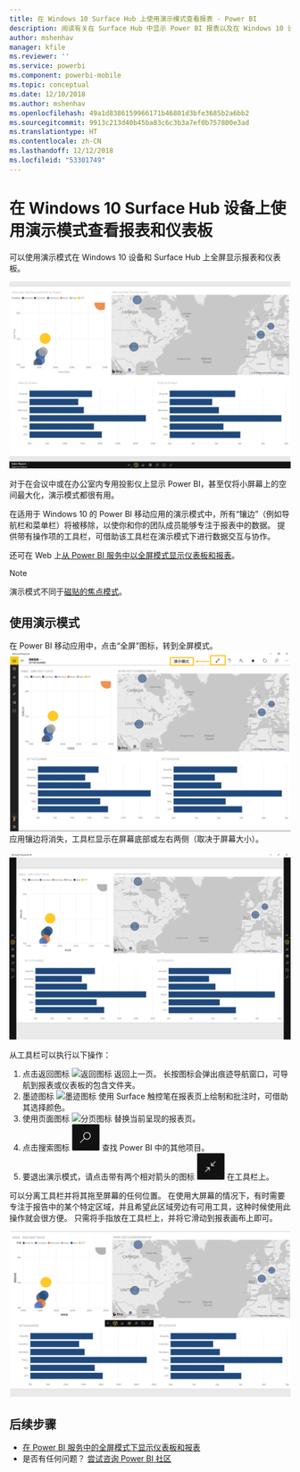 ```yaml
---
title: 在 Windows 10 Surface Hub 上使用演示模式查看报表 - Power BI
description: 阅读有关在 Surface Hub 中显示 Power BI 报表以及在 Windows 10 设备上以全屏模式显示 Power BI 仪表板、报表和磁贴的内容。
author: mshenhav
manager: kfile
ms.reviewer: ''
ms.service: powerbi
ms.component: powerbi-mobile
ms.topic: conceptual
ms.date: 12/10/2018
ms.author: mshenhav
ms.openlocfilehash: 49a1d8386159966171b46801d3bfe3685b2a6bb2
ms.sourcegitcommit: 9913c213d40b45ba83c6c3b3a7ef0b757800e3ad
ms.translationtype: HT
ms.contentlocale: zh-CN
ms.lasthandoff: 12/12/2018
ms.locfileid: "53301749"
---
```

# <a name="view-reports-and-dashboards-in-presentation-mode-on-surface-hub-and-windows-10-devices"></a>在 Windows 10 Surface Hub 设备上使用演示模式查看报表和仪表板
可以使用演示模式在 Windows 10 设备和 Surface Hub 上全屏显示报表和仪表板。 

![全屏模式下的报表](./media/mobile-windows-10-app-presentation-mode/power-bi-presentation-mode.png)

对于在会议中或在办公室内专用投影仪上显示 Power BI，甚至仅将小屏幕上的空间最大化，演示模式都很有用。 

在适用于 Windows 10 的 Power BI 移动应用的演示模式中，所有“镶边”（例如导航栏和菜单栏）将被移除，以使你和你的团队成员能够专注于报表中的数据。 提供带有操作项的工具栏，可借助该工具栏在演示模式下进行数据交互与协作。

还可在 Web 上[从 Power BI 服务中以全屏模式显示仪表板和报表](../end-user-focus.md)。

> [!NOTE]
> 演示模式不同于[磁贴的焦点模式](mobile-tiles-in-the-mobile-apps.md)。
> 
> 

## <a name="use-presentation-mode"></a>使用演示模式
在 Power BI 移动应用中，点击“全屏”图标，转到全屏模式。
![全屏图标](././media/mobile-windows-10-app-presentation-mode/power-bi-full-screen-icon.png) 应用镶边将消失，工具栏显示在屏幕底部或左右两侧（取决于屏幕大小）。

![报表在全屏模式下带有侧边工具栏](./media/mobile-windows-10-app-presentation-mode/power-bi-presentation-mode2.png)

从工具栏可以执行以下操作：

1. 点击返回图标 ![返回图标](./media/mobile-windows-10-app-presentation-mode/power-bi-windows-10-presentation-back-icon.png) 返回上一页。 长按图标会弹出痕迹导航窗口，可导航到报表或仪表板的包含文件夹。
2. 墨迹图标 ![墨迹图标](./media/mobile-windows-10-app-presentation-mode/power-bi-windows-10-presentation-ink-icon.png) 使用 Surface 触控笔在报表页上绘制和批注时，可借助其选择颜色。 
3. 使用页面图标 ![分页图标](./media/mobile-windows-10-app-presentation-mode/power-bi-windows-10-presentation-pages-icon.png) 替换当前呈现的报表页。
4. 点击搜索图标 ![搜索图标](./media/mobile-windows-10-app-presentation-mode/power-bi-windows-10-presentation-search-icon.png) 查找 Power BI 中的其他项目。
5. 要退出演示模式，请点击带有两个相对箭头的图标 ![退出全屏模式](./media/mobile-windows-10-app-presentation-mode/power-bi-windows-10-exit-full-screen-icon.png) 在工具栏上。

可以分离工具栏并将其拖至屏幕的任何位置。 在使用大屏幕的情况下，有时需要专注于报告中的某个特定区域，并且希望此区域旁边有可用工具，这种时候使用此操作就会很方便。 只需将手指放在工具栏上，并将它滑动到报表画布上即可。

![演示模式下的报表和分离的工具栏](./media/mobile-windows-10-app-presentation-mode/power-bi-windows-10-presentation-drag-toolbar.png)


## <a name="next-steps"></a>后续步骤
* [在 Power BI 服务中的全屏模式下显示仪表板和报表](../end-user-focus.md)
* 是否有任何问题？ [尝试咨询 Power BI 社区](http://community.powerbi.com/)

